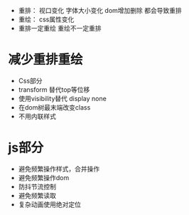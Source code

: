 * 重排： 视口变化  字体大小变化  dom增加删除 都会导致重排
* 重绘： css属性变化  
* 重排一定重绘 重绘不一定重排

# 减少重排重绘
* Css部分
* transform 替代top等位移
* 使用visibility替代 display none
* 在dom树最末端改变class
* 不用内联样式

# js部分
* 避免频繁操作样式，合并操作
* 避免频繁操作dom
* 防抖节流控制
* 避免频繁读取
* 复杂动画使用绝对定位